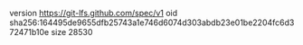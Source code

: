 version https://git-lfs.github.com/spec/v1
oid sha256:164495de9655dfb25743a1e746d6074d303abdb23e01be2204fc6d372471b10e
size 28530
